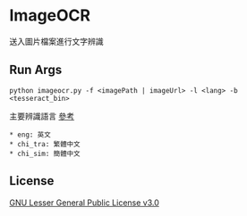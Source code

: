 # ImageOCR
送入圖片檔案進行文字辨識

## Run Args
```
python imageocr.py -f <imagePath | imageUrl> -l <lang> -b <tesseract_bin>
```
<lang> 主要辨識語言 [參考](https://github.com/tesseract-ocr/tessdata_best/)
```
* eng: 英文
* chi_tra: 繁體中文
* chi_sim: 簡體中文
```

## License
[GNU Lesser General Public License v3.0](https://www.gnu.org/licenses/lgpl-3.0.en.html)
